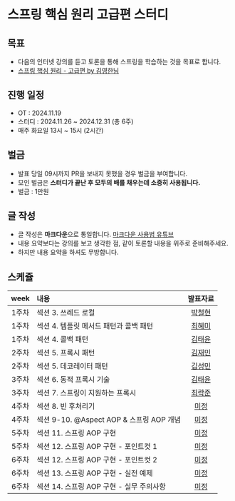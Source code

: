 # 스프링 핵심 원리 고급편 스터디

## 목표
- 다음의 인터넷 강의를 듣고 토론을 통해 스프링을 학습하는 것을 목표로 합니다.
- [스프링 핵심 원리 - 고급편 by 김영한님](https://www.inflearn.com/course/%EC%8A%A4%ED%94%84%EB%A7%81-%ED%95%B5%EC%8B%AC-%EC%9B%90%EB%A6%AC-%EA%B3%A0%EA%B8%89%ED%8E%B8)


## 진행 일정
- OT : 2024.11.19
- 스터디 : 2024.11.26 ~ 2024.12.31 (총 6주)
- 매주 화요일 13시 ~ 15시 (2시간)

## 벌금
- 발표 당일 09시까지 PR을 보내지 못했을 경우 벌금을 부여합니다.
- 모인 벌금은 **스터디가 끝난 후 모두의 배를 채우는데 소중히 사용됩니다.**
- 벌금 : 1만원


## 글 작성
- 글 작성은 **마크다운**으로 통일합니다. [마크다운 사용법 유튜브](https://youtu.be/kMEb_BzyUqk?si=SrwWKo3ENA9V8DSn)
- 내용 요약보다는 강의를 보고 생각한 점, 같이 토론할 내용을 위주로 준비해주세요.
- 하지만 내용 요약을 하셔도 무방합니다.


## 스케쥴
|week| 내용                                | 발표자료
:---: |:----------------------------------| :---:
1주차 | 섹션 3. 쓰레드 로컬                      | [박철현](https://github.com/rockjoon/spring-advanced-study/blob/main/cheorhyeon/%5B%EB%B0%95%EC%B2%A0%ED%98%84%5D%20%EC%84%B9%EC%85%98%203.%20%EC%93%B0%EB%A0%88%EB%93%9C%20%EB%A1%9C%EC%BB%AC.md)
1주차 | 섹션 4. 템플릿 메서드 패턴과 콜백 패턴           | [최혜미](https://github.com/rockjoon/spring-advanced-study/blob/main/hym/%5B%EC%B5%9C%ED%98%9C%EB%AF%B8%5D%20%EC%84%B9%EC%85%98%204.%20%ED%85%9C%ED%94%8C%EB%A6%BF%20%EB%A9%94%EC%86%8C%EB%93%9C%20%ED%8C%A8%ED%84%B4.md)
1주차 | 섹션 4. 콜백 패턴                       | [김태윤](https://github.com/rockjoon/spring-advanced-study/blob/main/kimtaeyoon/%EC%84%B9%EC%85%98%204.%20%EC%BD%9C%EB%B0%B1%20%ED%8C%A8%ED%84%B4.MD)
2주차 | 섹션 5. 프록시 패턴                      | [김재민](https://github.com/rockjoon/spring-advanced-study/blob/main/KimJaeMin/%5B%EA%B9%80%EC%9E%AC%EB%AF%BC%5D%20%EC%84%B9%EC%85%98%205.%20%ED%94%84%EB%A1%9D%EC%8B%9C%20%ED%8C%A8%ED%84%B4.md)
2주차 | 섹션 5. 데코레이터 패턴                    | [김성민](https://github.com/rockjoon/spring-advanced-study/blob/main/kimseongmin/%5B%08%EA%B9%80%EC%84%B1%EB%AF%BC%5D%20%EC%84%B9%EC%85%98%205.%20%EB%8D%B0%EC%BD%94%EB%A0%88%EC%9D%B4%ED%84%B0%20%ED%8C%A8%ED%84%B4.md)
3주차 | 섹션 6. 동적 프록시 기술                   | [김태윤]()
3주차 | 섹션 7. 스프링이 지원하는 프록시               | [최락준]()
4주차 | 섹션 8. 빈 후처리기                      | [미정]()
4주차 | 섹션 9-10. @Aspect AOP & 스프링 AOP 개념 | [미정]()
5주차 | 섹션 11. 스프링 AOP 구현                 | [미정]()
5주차 | 섹션 12. 스프링 AOP 구현 - 포인트컷 1        | [미정]()
6주차 | 섹션 12. 스프링 AOP 구현 - 포인트컷 2        | [미정]()
6주차 | 섹션 13. 스프링 AOP 구현 - 실전 예제         | [미정]()
6주차 | 섹션 14. 스프링 AOP 구현 - 실무 주의사항       | [미정]()
